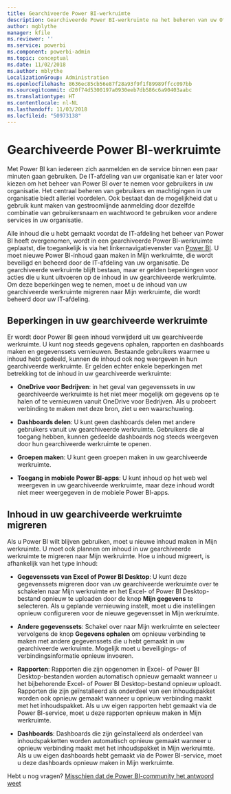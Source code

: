 ```yaml
---
title: Gearchiveerde Power BI-werkruimte
description: Gearchiveerde Power BI-werkruimte na het beheren van uw Office 365-tenant
author: mgblythe
manager: kfile
ms.reviewer: ''
ms.service: powerbi
ms.component: powerbi-admin
ms.topic: conceptual
ms.date: 11/02/2018
ms.author: mblythe
LocalizationGroup: Administration
ms.openlocfilehash: 8636ec85cb56e87f28a93f9f1f89989ffcc097bb
ms.sourcegitcommit: d20f74d5300197a0930eeb7db586c6a90403aabc
ms.translationtype: HT
ms.contentlocale: nl-NL
ms.lasthandoff: 11/03/2018
ms.locfileid: "50973138"
---
```

# <a name="power-bi-archived-workspace"></a>Gearchiveerde Power BI-werkruimte

Met Power BI kan iedereen zich aanmelden en de service binnen een paar minuten gaan gebruiken.  De IT-afdeling van uw organisatie kan er later voor kiezen om het beheer van Power BI over te nemen voor gebruikers in uw organisatie.  Het centraal beheren van gebruikers en machtigingen in uw organisatie biedt allerlei voordelen. Ook bestaat dan de mogelijkheid dat u gebruik kunt maken van gestroomlijnde aanmelding door dezelfde combinatie van gebruikersnaam en wachtwoord te gebruiken voor andere services in uw organisatie.

Alle inhoud die u hebt gemaakt voordat de IT-afdeling het beheer van Power BI heeft overgenomen, wordt in een gearchiveerde Power BI-werkruimte geplaatst, die toegankelijk is via het linkernavigatievenster van [Power BI](https://app.powerbi.com). U moet nieuwe Power BI-inhoud gaan maken in Mijn werkruimte, die wordt beveiligd en beheerd door de IT-afdeling van uw organisatie.  De gearchiveerde werkruimte blijft bestaan, maar er gelden beperkingen voor acties die u kunt uitvoeren op de inhoud in uw gearchiveerde werkruimte.  Om deze beperkingen weg te nemen, moet u de inhoud van uw gearchiveerde werkruimte migreren naar Mijn werkruimte, die wordt beheerd door uw IT-afdeling.

## <a name="restrictions-in-your-archived-workspace"></a>Beperkingen in uw gearchiveerde werkruimte

Er wordt door Power BI geen inhoud verwijderd uit uw gearchiveerde werkruimte. U kunt nog steeds gegevens ophalen, rapporten en dashboards maken en gegevenssets vernieuwen. Bestaande gebruikers waarmee u inhoud hebt gedeeld, kunnen de inhoud ook nog weergeven in hun gearchiveerde werkruimte. Er gelden echter enkele beperkingen met betrekking tot de inhoud in uw gearchiveerde werkruimte:

* **OneDrive voor Bedrijven**: in het geval van gegevenssets in uw gearchiveerde werkruimte is het niet meer mogelijk om gegevens op te halen of te vernieuwen vanuit OneDrive voor Bedrijven.  Als u probeert verbinding te maken met deze bron, ziet u een waarschuwing.

* **Dashboards delen**: U kunt geen dashboards delen met andere gebruikers vanuit uw gearchiveerde werkruimte.  Gebruikers die al toegang hebben, kunnen gedeelde dashboards nog steeds weergeven door hun gearchiveerde werkruimte te openen.

* **Groepen maken**: U kunt geen groepen maken in uw gearchiveerde werkruimte.

* **Toegang in mobiele Power BI-apps**: U kunt inhoud op het web wel weergeven in uw gearchiveerde werkruimte, maar deze inhoud wordt niet meer weergegeven in de mobiele Power BI-apps.

## <a name="migrating-content-in-your-archived-workspace"></a>Inhoud in uw gearchiveerde werkruimte migreren

Als u Power BI wilt blijven gebruiken, moet u nieuwe inhoud maken in Mijn werkruimte. U moet ook plannen om inhoud in uw gearchiveerde werkruimte te migreren naar Mijn werkruimte.  Hoe u inhoud migreert, is afhankelijk van het type inhoud:

* **Gegevenssets van Excel of Power BI Desktop**: U kunt deze gegevenssets migreren door van uw gearchiveerde werkruimte over te schakelen naar Mijn werkruimte en het Excel- of Power BI Desktop-bestand opnieuw te uploaden door de knop **Mijn gegevens** te selecteren.  Als u geplande vernieuwing instelt, moet u die instellingen opnieuw configureren voor de nieuwe gegevensset in Mijn werkruimte.

* **Andere gegevenssets**: Schakel over naar Mijn werkruimte en selecteer vervolgens de knop **Gegevens ophalen** om opnieuw verbinding te maken met andere gegevenssets die u hebt gemaakt in uw gearchiveerde werkruimte.  Mogelijk moet u beveiligings- of verbindingsinformatie opnieuw invoeren.

* **Rapporten**: Rapporten die zijn opgenomen in Excel- of Power BI Desktop-bestanden worden automatisch opnieuw gemaakt wanneer u het bijbehorende Excel- of Power BI Desktop-bestand opnieuw uploadt. Rapporten die zijn geïnstalleerd als onderdeel van een inhoudspakket worden ook opnieuw gemaakt wanneer u opnieuw verbinding maakt met het inhoudspakket. Als u uw eigen rapporten hebt gemaakt via de Power BI-service, moet u deze rapporten opnieuw maken in Mijn werkruimte.

* **Dashboards**: Dashboards die zijn geïnstalleerd als onderdeel van inhoudspakketten worden automatisch opnieuw gemaakt wanneer u opnieuw verbinding maakt met het inhoudspakket in Mijn werkruimte. Als u uw eigen dashboards hebt gemaakt via de Power BI-service, moet u deze dashboards opnieuw maken in Mijn werkruimte.

Hebt u nog vragen? [Misschien dat de Power BI-community het antwoord weet](http://community.powerbi.com/)

